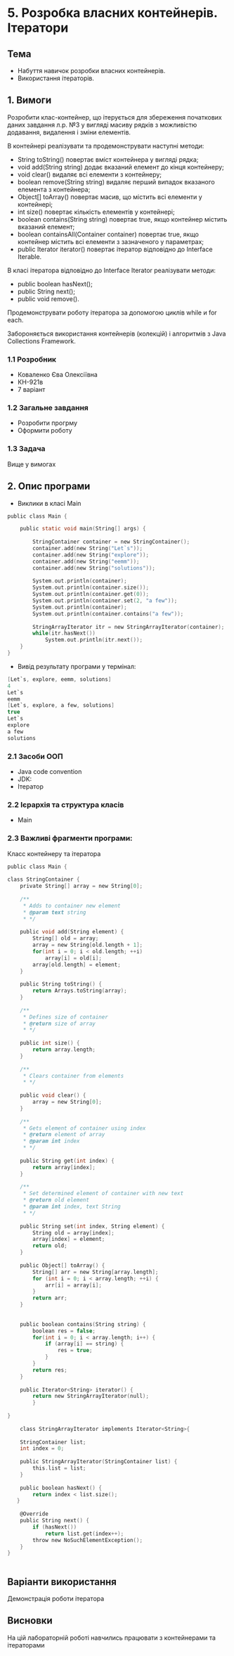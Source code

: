# 5. Розробка власних контейнерів. Ітератори
## Тема
* Набуття навичок розробки власних контейнерів.
* Використання ітераторів.
## 1. Вимоги
Розробити клас-контейнер, що ітерується для збереження початкових даних завдання л.р. №3 у вигляді масиву рядків з можливістю додавання, видалення і зміни елементів.

В контейнері реалізувати та продемонструвати наступні методи:

* String toString() повертає вміст контейнера у вигляді рядка;
* void add(String string) додає вказаний елемент до кінця контейнеру;
* void clear() видаляє всі елементи з контейнеру;
* boolean remove(String string) видаляє перший випадок вказаного елемента з контейнера;
* Object[] toArray() повертає масив, що містить всі елементи у контейнері;
* int size() повертає кількість елементів у контейнері;
* boolean contains(String string) повертає true, якщо контейнер містить вказаний елемент;
* boolean containsAll(Container container) повертає true, якщо контейнер містить всі елементи з зазначеного у параметрах;
* public Iterator<String> iterator() повертає ітератор відповідно до Interface Iterable.

В класі ітератора відповідно до Interface Iterator реалізувати методи:

* public boolean hasNext();
* public String next();
* public void remove().

Продемонструвати роботу ітератора за допомогою циклів while и for each.

Забороняється використання контейнерів (колекцій) і алгоритмів з Java Collections Framework.


### 1.1 Розробник
* Коваленко Єва Олексіївна
* КН-921в
* 7 варіант
### 1.2 Загальне завдання
* Розробити прогрму
* Оформити роботу
### 1.3 Задача
Вище у вимогах
## 2. Опис програми
* Виклики в класі Main
  
```c 
public class Main {

	public static void main(String[] args) {
			
		StringContainer container = new StringContainer();
		container.add(new String("Let`s"));
		container.add(new String("explore"));
		container.add(new String("eemm"));
		container.add(new String("solutions"));
		
		System.out.println(container);
		System.out.println(container.size());
		System.out.println(container.get(0));
		System.out.println(container.set(2, "a few"));
		System.out.println(container);
		System.out.println(container.contains("a few"));
		
		StringArrayIterator itr = new StringArrayIterator(container);
		while(itr.hasNext())
            System.out.println(itr.next()); 
	}
}
```
  
* Вивід результату програми у термінал:
  
```c 
[Let`s, explore, eemm, solutions]
4
Let`s
eemm
[Let`s, explore, a few, solutions]
true
Let`s
explore
a few
solutions

```

### 2.1 Засоби ООП
  
* Java code convention
* JDK:
* Ітератор

### 2.2 Ієрархія та структура класів
* Main

### 2.3 Важливі фрагменти програми:
Класс контейнеру та ітератора

```c
public class Main {
	
class StringContainer {
	private String[] array = new String[0];
	
	/** 
	 * Adds to container new element 
	 * @param text string
	 * */
	
	public void add(String element) {
		String[] old = array;
		array = new String[old.length + 1];
		for(int i = 0; i < old.length; ++i)
			array[i] = old[i];
		array[old.length] = element;
	}
	
	public String toString() {
		return Arrays.toString(array);
	}
	
	/** 
	 * Defines size of container
	 * @return size of array
	 * */
	
	public int size() {  
		return array.length;
	}
	
	/** 
	 * Clears container from elements 
	 * */
	
	public void clear() { 
		array = new String[0];
	}
	
	/** 
	 * Gets element of container using index
	 * @return element of array
	 * @param int index 
	 * */
	
	public String get(int index) { 
		return array[index];
	}
	
	/** 
	 * Set determined element of container with new text
	 * @return old element
	 * @param int index, text String
	 * */
	
	public String set(int index, String element) {
		String old = array[index];
		array[index] = element;
		return old;
	}	
	
	public Object[] toArray() {
		String[] arr = new String[array.length]; 
		for (int i = 0; i < array.length; ++i) {
			arr[i] = array[i];
		}
		return arr;		
	}
	
	
	public boolean contains(String string) {
		boolean res = false;
		for(int i = 0; i < array.length; i++) {
			if (array[i] == string) {
				res = true;
			} 	
		}
		return res;
	}
		
	public Iterator<String> iterator() {
		return new StringArrayIterator(null);
		}
		    	
}
	
	class StringArrayIterator implements Iterator<String>{
	
	StringContainer list;
    int index = 0;
	
    public StringArrayIterator(StringContainer list) {
        this.list = list;
    }
    
    public boolean hasNext() {
        return index < list.size();  
   }
    
    @Override
    public String next() {
        if (hasNext())
            return list.get(index++);
        throw new NoSuchElementException();
    }
}
	
```
## Варіанти використання
Демонстрація роботи ітератора
## Висновки
На цій лабораторній роботі навчились працювати з контейнерами та ітераторами
 
